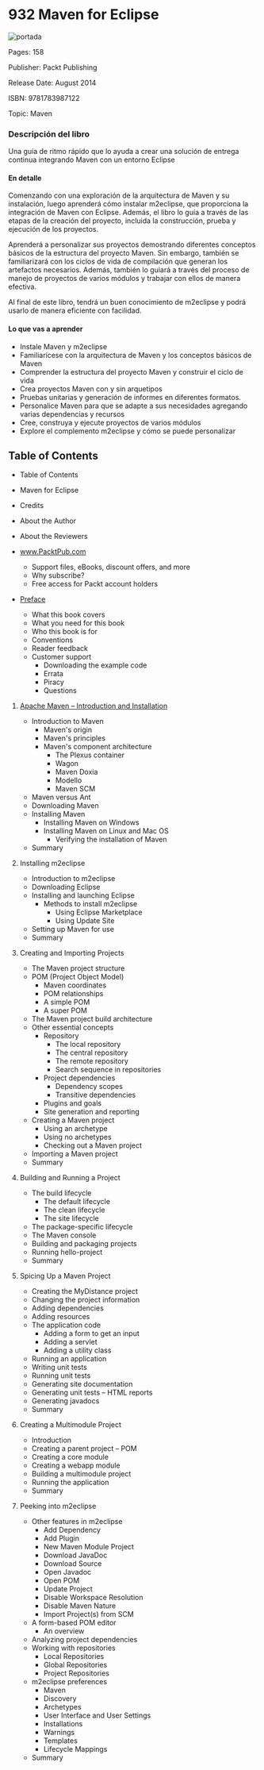 # 932 Maven for Eclipse

![portada](932_Maven_for_Eclipse/images/portada.jpeg)


Pages: 158

Publisher: Packt Publishing

Release Date: August 2014

ISBN: 9781783987122

Topic: Maven

### Descripción del libro

Una guía de ritmo rápido que lo ayuda a crear una solución de entrega continua integrando Maven con un entorno Eclipse

#### En detalle

Comenzando con una exploración de la arquitectura de Maven y su instalación, luego aprenderá cómo instalar m2eclipse, que proporciona la integración de Maven con Eclipse. Además, el libro lo guía a través de las etapas de la creación del proyecto, incluida la construcción, prueba y ejecución de los proyectos.

Aprenderá a personalizar sus proyectos demostrando diferentes conceptos básicos de la estructura del proyecto Maven. Sin embargo, también se familiarizará con los ciclos de vida de compilación que generan los artefactos necesarios. Además, también lo guiará a través del proceso de manejo de proyectos de varios módulos y trabajar con ellos de manera efectiva.

Al final de este libro, tendrá un buen conocimiento de m2eclipse y podrá usarlo de manera eficiente con facilidad.

#### Lo que vas a aprender

* Instale Maven y m2eclipse
* Familiarícese con la arquitectura de Maven y los conceptos básicos de Maven
* Comprender la estructura del proyecto Maven y construir el ciclo de vida
* Crea proyectos Maven con y sin arquetipos
* Pruebas unitarias y generación de informes en diferentes formatos.
* Personalice Maven para que se adapte a sus necesidades agregando varias dependencias y recursos
* Cree, construya y ejecute proyectos de varios módulos
* Explore el complemento m2eclipse y cómo se puede personalizar

## Table of Contents

* Table of Contents
* Maven for Eclipse
* Credits
* About the Author
* About the Reviewers
* www.PacktPub.com
   * Support files, eBooks, discount offers, and more
   * Why subscribe?
   * Free access for Packt account holders

* [Preface](932_Maven_for_Eclipse/00-Preface.md)
   * What this book covers
   * What you need for this book
   * Who this book is for
   * Conventions
   * Reader feedback
   * Customer support
      * Downloading the example code
      * Errata
      * Piracy
      * Questions

1. [Apache Maven – Introduction and Installation](932_Maven_for_Eclipse/01-Apache-Maven_Introduction-and-Installation.md)
   * Introduction to Maven
      * Maven's origin
      * Maven's principles
      * Maven's component architecture
         * The Plexus container
         * Wagon
         * Maven Doxia
         * Modello
         * Maven SCM
   * Maven versus Ant
   * Downloading Maven
   * Installing Maven
      * Installing Maven on Windows
      * Installing Maven on Linux and Mac OS
         * Verifying the installation of Maven
   * Summary

2. Installing m2eclipse
   * Introduction to m2eclipse
   * Downloading Eclipse
   * Installing and launching Eclipse
      * Methods to install m2eclipse
         * Using Eclipse Marketplace
         * Using Update Site
   * Setting up Maven for use
   * Summary

3. Creating and Importing Projects
   * The Maven project structure
   * POM (Project Object Model)
      * Maven coordinates
      * POM relationships
      * A simple POM
      * A super POM
   * The Maven project build architecture
   * Other essential concepts
      * Repository
         * The local repository
         * The central repository
         * The remote repository
         * Search sequence in repositories
      * Project dependencies
         * Dependency scopes
         * Transitive dependencies
      * Plugins and goals
      * Site generation and reporting
   * Creating a Maven project
      * Using an archetype
      * Using no archetypes
      * Checking out a Maven project
   * Importing a Maven project
   * Summary

4. Building and Running a Project
   * The build lifecycle
      * The default lifecycle
      * The clean lifecycle
      * The site lifecycle
   * The package-specific lifecycle
   * The Maven console
   * Building and packaging projects
   * Running hello-project
   * Summary

5. Spicing Up a Maven Project
   * Creating the MyDistance project
   * Changing the project information
   * Adding dependencies
   * Adding resources
   * The application code
      * Adding a form to get an input
      * Adding a servlet
      * Adding a utility class
   * Running an application
   * Writing unit tests
   * Running unit tests
   * Generating site documentation
   * Generating unit tests – HTML reports
   * Generating javadocs
   * Summary

6. Creating a Multimodule Project
   * Introduction
   * Creating a parent project – POM
   * Creating a core module
   * Creating a webapp module
   * Building a multimodule project
   * Running the application
   * Summary

7. Peeking into m2eclipse
   * Other features in m2eclipse
      * Add Dependency
      * Add Plugin
      * New Maven Module Project
      * Download JavaDoc
      * Download Source
      * Open Javadoc
      * Open POM
      * Update Project
      * Disable Workspace Resolution
      * Disable Maven Nature
      * Import Project(s) from SCM
   * A form-based POM editor
      * An overview
   * Analyzing project dependencies
   * Working with repositories
      * Local Repositories
      * Global Repositories
      * Project Repositories
   * m2eclipse preferences
      * Maven
      * Discovery
      * Archetypes
      * User Interface and User Settings
      * Installations
      * Warnings
      * Templates
      * Lifecycle Mappings
   * Summary
